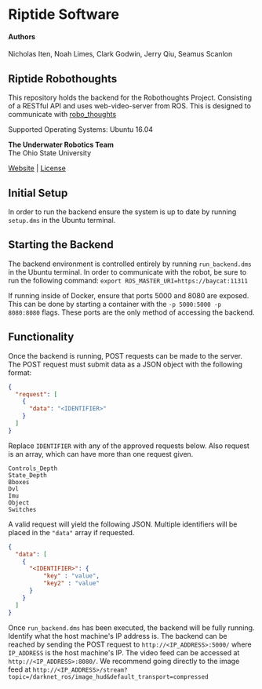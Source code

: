 # Riptide Software

#### Authors
Nicholas Iten,
Noah Limes,
Clark Godwin,
Jerry Qiu,
Seamus Scanlon

## Riptide Robothoughts

This repository holds the backend for the Robothoughts Project. Consisting of a RESTful API and
uses web-video-server from ROS. This is designed to communicate with [robo\_thoughts](https://github.com/osu-uwrt/robo_thoughts.git)

Supported Operating Systems: Ubuntu 16.04


**The Underwater Robotics Team**  
The Ohio State University

[Website](https://uwrt.engineering.osu.edu) \| [License](https://github.com/osu-uwrt/riptide_software/tree/fac98cfa750df74dbb107f83064c3767e6346cc4/LICENSE/README.md)

## Initial Setup

In order to run the backend ensure the system is up to date by running `setup.dms` in the Ubuntu terminal.

## Starting the Backend

The backend environment is controlled entirely by running `run_backend.dms` in the Ubuntu terminal. In
order to communicate with the robot, be sure to run the following command:
`export ROS_MASTER_URI=https://baycat:11311`
 
If running inside of Docker, ensure that ports 5000 and 8080 are exposed. This can be done by starting
a container with the `-p 5000:5000 -p 8080:8080` flags. These ports are the only method of accessing
the backend.

## Functionality

Once the backend is running, POST requests can be made to the server. The POST request must submit
data as a JSON object with the following format:

```json
{
  "request": [
    {
      "data": "<IDENTIFIER>"
    }
  ]
}
```

Replace `IDENTIFIER` with any of the approved requests below. Also request is an array, which can have
more than one request given.

```text
Controls_Depth
State_Depth
Bboxes
Dvl
Imu
Object
Switches
```

A valid request will yield the following JSON. Multiple identifiers will be placed in the `"data"` array
if requested.

```json
{
  "data": [
    {
      "<IDENTIFIER>": {
          "key" : "value",
          "key2" : "value"
      }
    }
  ]
}
```

Once `run_backend.dms` has been executed, the backend will be fully running. Identify what the
host machine's IP address is. The backend can be reached by sending the POST request to 
`http://<IP_ADDRESS>:5000/` where `IP_ADDRESS` is the host machine's IP. The video feed can
be accessed at `http://<IP_ADDRESS>:8080/`. We recommend going directly to the image feed
at `http://<IP_ADDRESS>/stream?topic=/darknet_ros/image_hud&default_transport=compressed`
